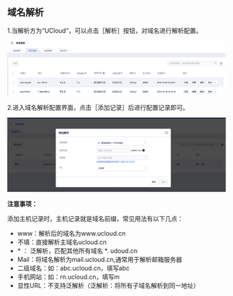 ## 域名解析

1.当解析方为“UCloud”，可以点击［解析］按钮，对域名进行解析配置。

![](/images/dns/解析01.png)

2.进入域名解析配置界面，点击［添加记录］后进行配置记录即可。

![](/images/dns/解析02.png)

**注意事项：**

添加主机记录时，主机记录就是域名前缀，常见用法有以下几点：

  - www：解析后的域名为www.ucloud.cn
  - 不填：直接解析主域名ucloud.cn
  - \* ： 泛解析，匹配其他所有域名 \*. udoud.cn
  - Mail：将域名解析为mail.ucloud.cn,通常用于解析邮箱服务器
  - 二级域名：如：abc.ucloud.cn，填写abc
  - 手机网站：如：rn.ucloud.cn，填写m
  - 显性URL：不支持泛解析（泛解析：将所有子域名解析到同一地址）
